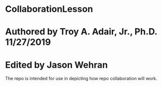 # CollaborationLesson
# Authored by Troy A. Adair, Jr., Ph.D. 11/27/2019
# Edited by Jason Wehran
The repo is intended for use in depicting how repo collaboration will work.
